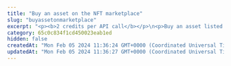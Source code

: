 ```yaml
---
title: "Buy an asset on the NFT marketplace"
slug: "buyassetonmarketplace"
excerpt: "<p><b>2 credits per API call</b></p>\n<p>Buy an asset listed on the NFT marketplace.</p>\n<p>You can buy the asset either for the native blockchain currency (for example, ETH, MATIC, and so on) or for the fungible tokens of the blockchain.</p>\n<ul>\n<li>If you want to pay for the asset with the <b>native blockchain currency</b>, send the required amount plus the marketplace fee right in the API call (in the <code>amount</code> request body parameter).</li>\n<li>If you want to pay with the <b>fungible tokens</b>, <a href=\"https://apidoc.tatum.io/tag/Fungible-Tokens-(ERC-20-or-compatible)#operation/Erc20Approve\" target=\"_blank\">allow the marketplace smart contract to access your tokens</a> before making the purchase. When you make the API call, the marketplace smart contract will deduct the required amount of the tokens from the smart contract where you hold the tokens.</li>\n</ul>\n<p>This API is supported for the following blockchains:</p>\n<ul>\n<li>BNB Smart Chain</li>\n<li>Celo</li>\n<li>Ethereum</li>\n<li>Harmony</li>\n<li>Klaytn</li>\n<li>Polygon</li>\n<li>Solana (in <b>alpha</b>)</li>\n</ul>\n<p><b>The \"execution reverted\" message</b><br/>\nWhen making this API call, you may get the following message:<br/>\n<code>Although one or more Error Occurred [execution reverted] Contract Execution Completed</code><br/>\nThis message is a result of the marketplace version check and has no impact on completing the API call. You can safely ignore it.</p>\n<p><b>Signing a transaction</b><br/>\nWhen buying an asset on the NFT marketplace, you are charged a fee for the transaction, and you must sign the transaction with the private key of the blockchain address from which the fee will be deducted.</p>\n<p>Providing the private key in the API is not a secure way of signing transactions, because the private key can be stolen or exposed. Your private keys should never leave your security perimeter. You should use the private keys only for testing a solution you are building on the <b>testnet</b> of a blockchain.</p>\n<p>For signing transactions on the <b>mainnet</b>, we strongly recommend that you use the Tatum <a href=\"https://github.com/tatumio/tatum-kms\" target=\"_blank\">Key Management System (KMS)</a> and provide the signature ID instead of the private key in the API. Alternatively, you can use the <a href=\"https://github.com/tatumio/tatum-js/tree/v2\" target=\"_blank\">Tatum JavaScript client</a>.</p>"
category: 65c0c834f1cd450023eab1ed
hidden: false
createdAt: "Mon Feb 05 2024 11:36:24 GMT+0000 (Coordinated Universal Time)"
updatedAt: "Mon Feb 05 2024 11:36:27 GMT+0000 (Coordinated Universal Time)"
---
```

